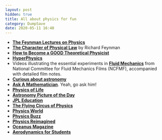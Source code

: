 ```yaml
---
layout: post
hidden: true
title: All about physics for fun
category: DumpSave
date: 2020-05-11 16:40
---
```


* [**The Feynman Lectures on Physics**](http://www.feynmanlectures.caltech.edu/)
* [**The Character of Physical Law**](https://www.microsoft.com/en-us/research/project/tuva-richard-feynman/#) by Richard Feynman
* [**How to Become a GOOD Theoretical Physicist**](http://www.staff.science.uu.nl/~gadda001/goodtheorist/index.html)
* [**HyperPhysics**](http://hyperphysics.phy-astr.gsu.edu/hbase/hframe.html)
* Videos illustrating the essential experiments in [**Fluid Mechanics**](http://web.mit.edu/hml/ncfmf.html) from National Committee for Fluid Mechanics Films (NCFMF), accompanied with detailed film notes. 
* [**Curious about astronomy**](http://curious.astro.cornell.edu/)
* [**Ask A Mathematician**](http://www.askamathematician.com/). Yeah, go ask him!
* [**Physics of Life**](https://www.youtube.com/playlist?list=PL5128A1AEF685561A) 
* [**Astronomy Picture of the Day**](https://apod.nasa.gov/apod/astropix.html)
* [**JPL Education**](https://www.jpl.nasa.gov/edu/)
* [**The Flying Circus of Physics**](http://www.flyingcircusofphysics.com/index.aspx)
* [**Physics World**](http://physicsworld.com/)
* [**Physics Buzz**](http://physicsbuzz.physicscentral.com/)
* [**Physics Reimagined**](http://hebergement.u-psud.fr/supraconductivite/index_en.html)
* [**Oceanus Magazine**](http://www.whoi.edu/oceanus/)
* [**Aerodynamics for Students**](http://www.aerodynamics4students.com/)